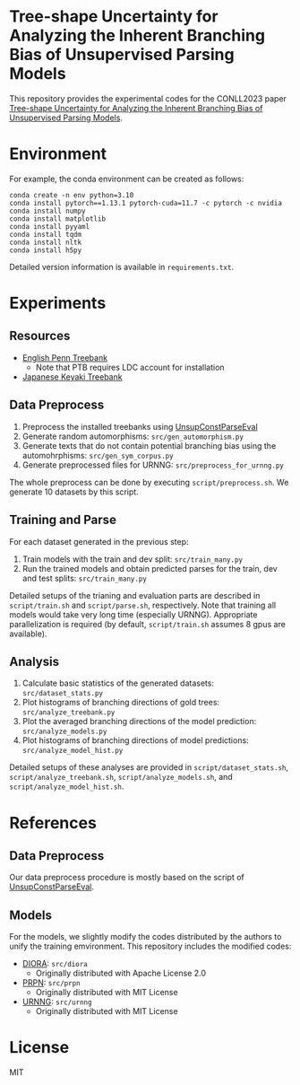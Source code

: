 # Tree-shape Uncertainty for Analyzing the Inherent Branching Bias of Unsupervised Parsing Models

This repository provides the experimental codes for the CONLL2023 paper [Tree-shape Uncertainty for Analyzing the Inherent Branching Bias of Unsupervised Parsing Models](URL_to_appear).

# Environment

For example, the conda environment can be created as follows:

```
conda create -n env python=3.10
conda install pytorch==1.13.1 pytorch-cuda=11.7 -c pytorch -c nvidia
conda install numpy
conda install matplotlib
conda install pyyaml
conda install tqdm
conda install nltk
conda install h5py
```

Detailed version information is available in `requirements.txt`.

# Experiments

## Resources 

- [English Penn Treebank](https://catalog.ldc.upenn.edu/LDC99T42)
  - Note that PTB requires LDC account for installation
- [Japanese Keyaki Treebank](https://github.com/ajb129/KeyakiTreebank)

## Data Preprocess

1. Preprocess the installed treebanks using [UnsupConstParseEval](https://github.com/i-lijun/UnsupConstParseEval/tree/master)
2. Generate random automorphisms: `src/gen_automorphism.py`
3. Generate texts that do not contain potential branching bias using the automohrphisms: `src/gen_sym_corpus.py`
4. Generate preprocessed files for URNNG: `src/preprocess_for_urnng.py`

The whole preprocess can be done by executing `script/preprocess.sh`.
We generate 10 datasets by this script.

## Training and Parse

For each dataset generated in the previous step:
1. Train models with the train and dev split: `src/train_many.py`
2. Run the trained models and obtain predicted parses for the train, dev and test splits: `src/train_many.py`

Detailed setups of the trianing and evaluation parts are described in `script/train.sh` and `script/parse.sh`, respectively.
Note that training all models would take very long time (especially URNNG). Appropriate parallelization is required (by default, `script/train.sh` assumes 8 gpus are available).

## Analysis

1. Calculate basic statistics of the generated datasets: `src/dataset_stats.py`
2. Plot histograms of branching directions of gold trees: `src/analyze_treebank.py`
3. Plot the averaged branching directions of the model prediction: `src/analyze_models.py`
4. Plot histograms of branching directions of model predictions: `src/analyze_model_hist.py`

Detailed setups of these analyses are provided in `script/dataset_stats.sh`, `script/analyze_treebank.sh`, `script/analyze_models.sh`, and `script/analyze_model_hist.sh`.

# References

## Data Preprocess

Our data preprocess procedure is mostly based on the script of [UnsupConstParseEval](https://github.com/i-lijun/UnsupConstParseEval/tree/master).

## Models

For the models, we slightly modify the codes distributed by the authors to unify the training emvironment.
This repository includes the modified codes:

- [DIORA](https://github.com/iesl/diora): `src/diora`
  - Originally distributed with Apache License 2.0
- [PRPN](https://github.com/yikangshen/PRPN): `src/prpn`
  - Originally distributed with MIT License
- [URNNG](https://github.com/harvardnlp/urnng): `src/urnng`
  - Originally distributed with MIT License

# License

MIT